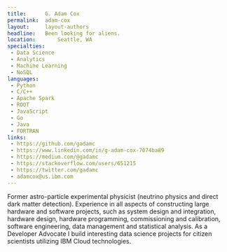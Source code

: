 ```yaml
---
title:      G. Adam Cox
permalink:  adam-cox
layout:     layout-authors
headline:   Been looking for aliens.
location:		Seattle, WA
specialties:
 - Data Science
 - Analytics
 - Machine Learning
 - NoSQL
languages:
 - Python
 - C/C++
 - Apache Spark
 - ROOT
 - JavaScript
 - Go
 - Java
 - FORTRAN
links:
 - https://github.com/gadamc
 - https://www.linkedin.com/in/g-adam-cox-7074ba89
 - https://medium.com/@gadamc
 - https://stackoverflow.com/users/651215
 - https://twitter.com/gadamc
 - adamcox@us.ibm.com
---
```


Former astro-particle experimental physicist (neutrino physics and direct dark matter detection). Experience in all aspects of constructing large hardware and software projects, such as system design and integration, hardware design, hardware programming, commissioning and calibration, software engineering, data management and statistical analysis. As a Developer Advocate I build interesting data science projects for citizen scientists utilizing IBM Cloud technologies.
